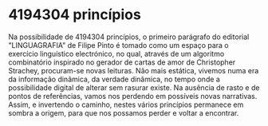 # 4194304 princípios

Na possibilidade de 4194304 princípios, o primeiro parágrafo do editorial "LINGUAGRAFIA" de Filipe Pinto é tomado como um espaço para o exercício linguístico electrónico, no qual, através de um algoritmo combinatório inspirado no gerador de cartas de amor de Christopher Strachey, procuram-se novas leituras. Não mais estática, vivemos numa era da informação dinâmica, da verdade dinâmica, no tempo onde a possibilidade digital de alterar sem rasurar existe. Na ausência de rasto e de pontos de referências, vamos nos perdendo em possíveis novas narrativas. Assim, e invertendo o caminho, nestes vários princípios permanece em sombra a origem, para que nos possamos perder e voltar a encontrar. 